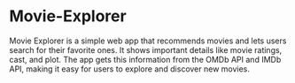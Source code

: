 # Movie-Explorer
Movie Explorer is a simple web app that recommends movies and lets users search for their favorite ones. It shows important details like movie ratings, cast, and plot. The app gets this information from the OMDb API and IMDb API, making it easy for users to explore and discover new movies.
